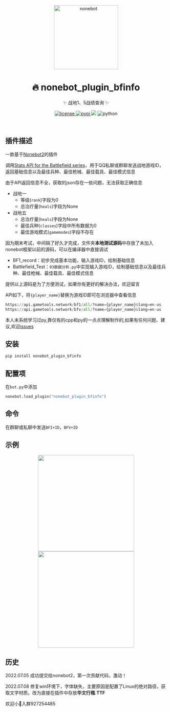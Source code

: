 <p align="center">
  <a href="https://v2.nonebot.dev/"><img src="https://v2.nonebot.dev/logo.png" width="200" height="200" alt="nonebot"></a>
</p>
<div align="center">
<h1 align="center">🔥 nonebot_plugin_bfinfo</h1>


✨ 战地1、5战绩查询 ✨

</div>

<p align="center">
  <a href="https://github.com/GC-ZF/nonebot_plugin_bfinfo/blob/main/LICENSE">
    <img src="https://img.shields.io/github/license/GC-ZF/nonebot_plugin_bfinfo" alt="license">
  </a>
  <a href="https://pypi.python.org/pypi/nonebot_plugin_bfinfo">
    <img src="https://img.shields.io/pypi/v/nonebot_plugin_bfinfo" alt="pypi">
  </a>
  <img  src="https://visitor-badge.glitch.me/badge?page_id=nonebot_plugin_bfinfo" />
  <img src="https://img.shields.io/badge/python-3.7.3+-blue" alt="python"><br />
</p></br>

## 插件描述

一款基于[Nonebot2](https://github.com/nonebot/nonebot2)的插件

调用[Stats API for the Battlefield series](https://api.gametools.network/docs)，用于QQ私聊或群聊发送战地游戏ID，返回基础信息以及最佳兵种、最佳枪械、最佳载具、最佳模式信息

由于API返回信息不全，获取的json存在一些问题，无法获取正确信息

* 战地一
  * 等级(`rank`)字段为0
  * 总治疗量(`heals`)字段为None
* 战地五
  * 总治疗量(`heals`)字段为None
  * 最佳兵种(`classes`)字段中所有数据为0
  * 最佳游戏模式(`gamemodes`)字段不存在

因为期末考试，中间隔了好久才完成，文件夹**本地测试源码**中存放了未加入nonebot框架以前的源码，可以在编译器中直接调试

* BF1_record：初步完成基本功能，输入游戏ID，绘制基础信息
* Battlefield_Test：`03数据分析.py`中实现输入游戏ID，绘制基础信息以及最佳兵种、最佳枪械、最佳载具、最佳模式信息

提供以上源码是为了方便测试，如果你有更好的解决办法，欢迎留言

API如下，将`{player_name}`替换为游戏ID即可在浏览器中查看信息

```python
https://api.gametools.network/bf1/all/?name={player_name}&lang=en-us
https://api.gametools.network/bfv/all/?name={player_name}&lang=en-us    
```

本人未系统学习过py,靠仅有的cpp和py的一点点理解制作的,如果有任何问题、建议,欢迎[issues](https://github.com/GC-ZF/nonebot_plugin_bfinfo/issues)

## 安装
```python
pip install nonebot_plugin_bfinfo
```
## 配置项
在`bot.py`中添加
```python
nonebot.load_plugin("nonebot_plugin_bfinfo")
```
## 命令

在群聊或私聊中发送`BFI+ID`，`BFV+ID`

## 示例

<div align="center">
  <img height="300px" src="https://test1.jsdelivr.net/gh/GC-ZF/nonebot_plugin_bfinfo/BFI示例图片.png">
</div>

<div align="center">
  <img height="300px" src="https://test1.jsdelivr.net/gh/GC-ZF/nonebot_plugin_bfinfo/BFV示例图片.png">
</div>

## 历史

2022.07.05 成功提交给nonebot2，第一次贡献代码，激动！

2022.07.08 修复win环境下，字体缺失，主要原因是配置了Linux的绝对路径，获取文字材质。改为直接在插件中存放**华文行楷.TTF**



欢迎小🍟入群927254485

